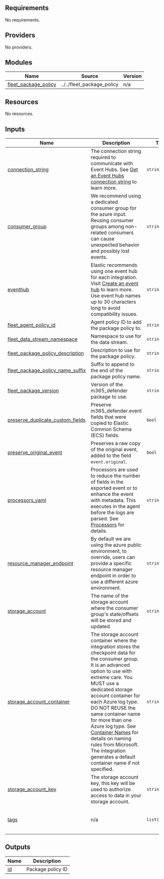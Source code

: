 <!-- BEGIN_TF_DOCS -->
## Requirements

No requirements.

## Providers

No providers.

## Modules

| Name | Source | Version |
|------|--------|---------|
| <a name="module_fleet_package_policy"></a> [fleet\_package\_policy](#module\_fleet\_package\_policy) | ../../fleet_package_policy | n/a |

## Resources

No resources.

## Inputs

| Name | Description | Type | Default | Required |
|------|-------------|------|---------|:--------:|
| <a name="input_connection_string"></a> [connection\_string](#input\_connection\_string) | The connection string required to communicate with Event Hubs. See [Get an Event Hubs connection string](https://docs.microsoft.com/en-us/azure/event-hubs/event-hubs-get-connection-string) to learn more. | `string` | n/a | yes |
| <a name="input_consumer_group"></a> [consumer\_group](#input\_consumer\_group) | We recommend using a dedicated consumer group for the azure input. Reusing consumer groups among non-related consumers can cause unexpected behavior and possibly lost events. | `string` | `"$Default"` | no |
| <a name="input_eventhub"></a> [eventhub](#input\_eventhub) | Elastic recommends using one event hub for each integration. Visit [Create an event hub](https://docs.elastic.co/integrations/azure#create-an-event-hub) to learn more. Use event hub names up to 30 characters long to avoid compatibility issues. | `string` | n/a | yes |
| <a name="input_fleet_agent_policy_id"></a> [fleet\_agent\_policy\_id](#input\_fleet\_agent\_policy\_id) | Agent policy ID to add the package policy to. | `string` | n/a | yes |
| <a name="input_fleet_data_stream_namespace"></a> [fleet\_data\_stream\_namespace](#input\_fleet\_data\_stream\_namespace) | Namespace to use for the data stream. | `string` | `"default"` | no |
| <a name="input_fleet_package_policy_description"></a> [fleet\_package\_policy\_description](#input\_fleet\_package\_policy\_description) | Description to use for the package policy. | `string` | `""` | no |
| <a name="input_fleet_package_policy_name_suffix"></a> [fleet\_package\_policy\_name\_suffix](#input\_fleet\_package\_policy\_name\_suffix) | Suffix to append to the end of the package policy name. | `string` | `""` | no |
| <a name="input_fleet_package_version"></a> [fleet\_package\_version](#input\_fleet\_package\_version) | Version of the m365\_defender package to use. | `string` | `"5.0.0"` | no |
| <a name="input_preserve_duplicate_custom_fields"></a> [preserve\_duplicate\_custom\_fields](#input\_preserve\_duplicate\_custom\_fields) | Preserve m365\_defender.event fields that were copied to Elastic Common Schema (ECS) fields. | `bool` | `false` | no |
| <a name="input_preserve_original_event"></a> [preserve\_original\_event](#input\_preserve\_original\_event) | Preserves a raw copy of the original event, added to the field `event.original`. | `bool` | `false` | no |
| <a name="input_processors_yaml"></a> [processors\_yaml](#input\_processors\_yaml) | Processors are used to reduce the number of fields in the exported event or to enhance the event with metadata. This executes in the agent before the logs are parsed. See [Processors](https://www.elastic.co/guide/en/beats/filebeat/current/filtering-and-enhancing-data.html) for details. | `string` | `null` | no |
| <a name="input_resource_manager_endpoint"></a> [resource\_manager\_endpoint](#input\_resource\_manager\_endpoint) | By default we are using the azure public environment, to override, users can provide a specific resource manager endpoint in order to use a different azure environment. | `string` | `null` | no |
| <a name="input_storage_account"></a> [storage\_account](#input\_storage\_account) | The name of the storage account where the consumer group's state/offsets will be stored and updated. | `string` | n/a | yes |
| <a name="input_storage_account_container"></a> [storage\_account\_container](#input\_storage\_account\_container) | The storage account container where the integration stores the checkpoint data for the consumer group. It is an advanced option to use with extreme care. You MUST use a dedicated storage account container for each Azure log type. DO NOT REUSE the same container name for more than one Azure log type. See [Container Names](https://docs.microsoft.com/en-us/rest/api/storageservices/naming-and-referencing-containers--blobs--and-metadata#container-names) for details on naming rules from Microsoft. The integration generates a default container name if not specified. | `string` | `null` | no |
| <a name="input_storage_account_key"></a> [storage\_account\_key](#input\_storage\_account\_key) | The storage account key, this key will be used to authorize access to data in your storage account. | `string` | n/a | yes |
| <a name="input_tags"></a> [tags](#input\_tags) | n/a | `list(string)` | <pre>[<br>  "forwarded",<br>  "m365_defender-event"<br>]</pre> | no |

## Outputs

| Name | Description |
|------|-------------|
| <a name="output_id"></a> [id](#output\_id) | Package policy ID |
<!-- END_TF_DOCS -->